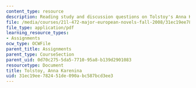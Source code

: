 ```yaml
---
content_type: resource
description: Reading study and discussion questions on Tolstoy's Anna Karenina.
file: /media/courses/21l-472-major-european-novels-fall-2008/31ec19ee782451de090abc587bcd3ee3_tolstoy.pdf
file_type: application/pdf
learning_resource_types:
- Assignments
ocw_type: OCWFile
parent_title: Assignments
parent_type: CourseSection
parent_uid: 0d70c275-5da5-7710-95a8-b139d2901083
resourcetype: Document
title: Tolstoy, Anna Karenina
uid: 31ec19ee-7824-51de-090a-bc587bcd3ee3
---
```

